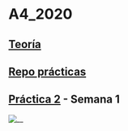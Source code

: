 # A4_2020

## [Teoría](http://ub-gei-sd.github.io)

## [Repo prácticas](https://github.com/UB-GEI-SD/A)

## [Práctica 2](http://ub-gei-sd.github.io/Practica2_S1) - Semana 1

![__](https://i.imgur.com/rVodYXD.png)
